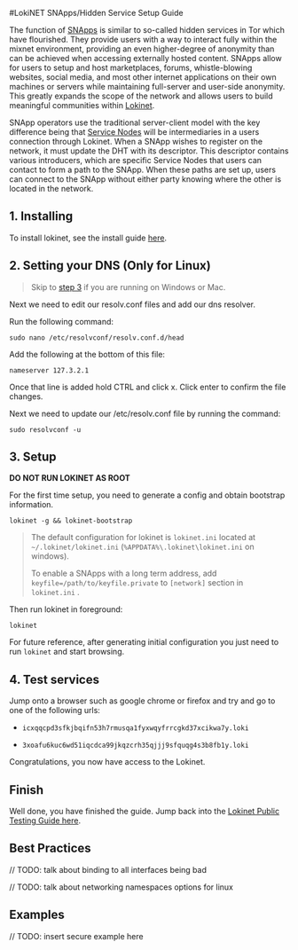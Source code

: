 #LokiNET SNApps/Hidden Service Setup Guide

The function of [SNApps](../SNApps.md) is similar to so-called hidden services in Tor which have flourished. They provide users with a way to interact fully within the mixnet environment, providing an even higher-degree of anonymity than can be achieved when accessing externally hosted content. SNApps allow for users to setup and host marketplaces, forums, whistle-blowing websites, social media, and most other internet applications on their own machines or servers while maintaining full-server and user-side anonymity. This greatly expands the scope of the network and allows users to build meaningful communities within [Lokinet](../../LokinetOverview/).

SNApp operators use the traditional server-client model with the key difference being that [Service Nodes](../../ServiceNodes/SNOverview.md) will be intermediaries in a users connection through Lokinet. When a SNApp wishes to register on the network, it must update the DHT with its descriptor. This descriptor contains various introducers, which are specific Service Nodes that users can contact to form a path to the SNApp. When these paths are set up, users can connect to the SNApp without either party knowing where the other is located in the network.

## 1. Installing

To install lokinet, see the install guide [here](../../Lokinet/Guides/Install.md).

## 2. Setting your DNS (Only for Linux)

> Skip to [step 3](#3-setup) if you are running on Windows or Mac.

Next we need to edit our resolv.conf files and add our dns resolver.

Run the following command: 

`sudo nano /etc/resolvconf/resolv.conf.d/head`

Add the following at the bottom of this file:

`nameserver 127.3.2.1`

Once that line is added hold CTRL and click x. 
Click enter to confirm the file changes.

Next we need to update our /etc/resolv.conf file by running the command:

`sudo resolvconf -u`

## 3. Setup

**DO NOT RUN LOKINET AS ROOT**

For the first time setup, you need to generate a config and obtain bootstrap information.

`lokinet -g && lokinet-bootstrap`

>The default configuration for lokinet is `lokinet.ini` located at `~/.lokinet/lokinet.ini` (`%APPDATA%\.lokinet\lokinet.ini` on windows).
>
>To enable a SNApps with a long term address, add `keyfile=/path/to/keyfile.private` to `[network]` section in `lokinet.ini` .

Then run lokinet in foreground:

`lokinet`

For future reference, after generating initial configuration you just need to run `lokinet` and start browsing.


## 4. Test services
Jump onto a browser such as google chrome or firefox and try and go to one of the following urls:

- `icxqqcpd3sfkjbqifn53h7rmusqa1fyxwqyfrrcgkd37xcikwa7y.loki`

- `3xoafu6kuc6wd51iqcdca99jkqzcrh35qjjj9sfquqg4s3b8fb1y.loki` 

Congratulations, you now have access to the Lokinet.

## Finish

Well done, you have finished the guide. Jump back into the [Lokinet Public Testing Guide here](../PublicTestingGuide/#3-joining-a-lokinet-irc-chat).


## Best Practices

// TODO: talk about binding to all interfaces being bad

// TODO: talk about networking namespaces options for linux

## Examples

// TODO: insert secure example here
